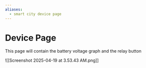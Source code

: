 ```yaml
---
aliases:
  - smart city device page
---
```

# Device Page
This page will contain the battery voltage graph and the relay button


![[Screenshot 2025-04-19 at 3.53.43 AM.png]]



